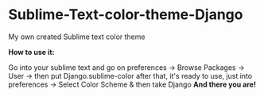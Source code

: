 # Sublime-Text-color-theme-Django
My own created Sublime text color theme

**How to use it:**

Go into your sublime text and go on preferences -> Browse Packages -> User -> then put Django.sublime-color
after that, it's ready to use, just into preferences -> Select Color Scheme & then take Django
**And there you are!**
